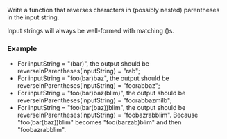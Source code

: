 Write a function that reverses characters in (possibly nested) parentheses in the input string.

Input strings will always be well-formed with matching ()s.

### Example

- For inputString = "(bar)", the output should be
  reverseInParentheses(inputString) = "rab";
- For inputString = "foo(bar)baz", the output should be
  reverseInParentheses(inputString) = "foorabbaz";
- For inputString = "foo(bar)baz(blim)", the output should be
  reverseInParentheses(inputString) = "foorabbazmilb";
- For inputString = "foo(bar(baz))blim", the output should be
  reverseInParentheses(inputString) = "foobazrabblim".
  Because "foo(bar(baz))blim" becomes "foo(barzab)blim" and then "foobazrabblim".
